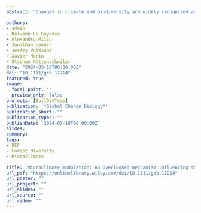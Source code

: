 ```yaml
---
abstract: "Changes in climate and biodiversity are widely recognized as primary global change drivers of ecosystem structure and functioning, also affecting ecosystem services provided to human populations. Increasing plant diversity not only enhances ecosystem functioning and stability but also mitigates climate change effects and buffers extreme weather conditions, yet the underlying mechanisms remain largely unclear. Recent studies have shown that plant diversity can mitigate climate change (e.g. reduce temperature fluctuations or drought through microclimatic effects) in different compartments of the focal ecosystem, which as such may contribute to the effect of plant diversity on ecosystem properties and functioning. However, these potential plant diversity-induced microclimate effects are not sufficiently understood. Here, we explored the consequences of climate modulation through microclimate modification by plant diversity for ecosystem functioning as a potential mechanism contributing to the widely documented biodiversity–ecosystem functioning (BEF) relationships, using a combination of theoretical and simulation approaches. We focused on a diverse set of response variables at various levels of integration ranging from ecosystem-level carbon exchange to soil enzyme activity, including population dynamics and the activity of specific organisms. Here, we demonstrated that a vegetation layer composed of many plant species has the potential to influence ecosystem functioning and stability through the modification of microclimatic conditions, thus mitigating the negative impacts of climate extremes on ecosystem functioning. Integrating microclimatic processes (e.g. temperature, humidity and light modulation) as a mechanism contributing to the BEF relationships is a promising avenue to improve our understanding of the effects of climate change on ecosystem functioning and to better predict future ecosystem structure, functioning and services. In addition, microclimate management and monitoring should be seen as a potential tool by practitioners to adapt ecosystems to climate change."

authors:
- admin
- Nolwenn Le Guyader
- Alexandru Milcu
- Jonathan Lenoir
- Jérémy Puissant
- Xavier Morin
- Stephan Hättenschwiler
date: "2024-03-18T00:00:00Z"
doi: "10.1111/gcb.17214"
featured: true
image:
  focal_point: ""
  preview_only: false
projects: [SoilDivTemp]
publication: '*Global Change Biology*'
publication_short: ""
publication_types: ""
publishDate: "2024-03-18T00:00:00Z"
slides: 
summary: 
tags:
- BEF
- Forest diversity
- Microclimate

title: "Microclimate modulation: An overlooked mechanism influencing the impact of plant diversity on ecosystem functioning"
url_pdf: "https://onlinelibrary.wiley.com/doi/10.1111/gcb.17214"
url_poster: ""
url_project: ""
url_slides: ""
url_source: ""
url_video: ""
---
```


